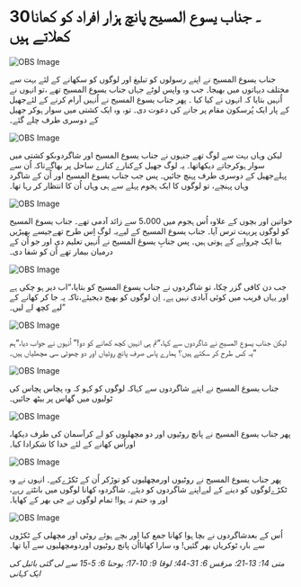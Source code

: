 # 30۔ جناب یسوع المسیح پانچ ہزار افراد کو کھانا کھلاتے ہیں

![OBS Image](https://cdn.door43.org/obs/jpg/360px/obs-en-30-01.jpg)

جناب یسوع المسیح نے اپنے رسولوں کو تبلیغ اور لوگوں کو سکھانے کے لئے بہت سے مختلف دیہاتوں میں بھیجا۔ جب وہ واپس لوٹے جہاں جناب یسوع المسیح تھے ،تو انہوں نے اُنہیں بتایا کہ انہوں نے کیا کیا ۔ پھر جناب یسوع المسیح نے اُنہیں آرام کرنے کے لئےجھیل کے پار ایک پُرسکون مقام پر جانے کی دعوت دی۔ تو، وہ ایک کشتی میں سوار ہوکر جھیل کے دوسری طرف چلے گئے۔

![OBS Image](https://cdn.door43.org/obs/jpg/360px/obs-en-30-02.jpg)

لیکن وہاں بہت سے لوگ تھے جنہوں نے جناب یسوع المسیح اور شاگردوںکو کشتی میں سوار ہوکرجاتے دیکھاتھا۔ یہ لوگ جھیل کےکنارے کنارے ساحل پر بھاگےتاکہ اُن سے پہلےجھیل کے دوسری طرف پہنچ جائیں۔ پس جب جناب یسوع المسیح اور اُن کے شاگرد وہاں پہنچے، تو لوگوں کا ایک ہجوم پہلے سے ہی وہاں اُن کا انتظار کر رہا تھا۔

![OBS Image](https://cdn.door43.org/obs/jpg/360px/obs-en-30-03.jpg)

خواتین اور بچوں کے علاوہ اُس ہجوم میں 5،000 سے زائد آدمی تھے۔ جناب یسوع المسیح کو لوگوں پربہت ترس آیا۔ جناب یسوع المسیح کے لیےیہ لوگ اِس طرح تھےجیسے بھیڑیں بنا ایک چرواہے کے ہوتی ہیں۔ پس جنابِ یسوغ المسیح نے اُنہیں تعلیم دی اور جو اُن کے درمیان بیمار تھے اُن کو شفا دی۔

![OBS Image](https://cdn.door43.org/obs/jpg/360px/obs-en-30-04.jpg)

جب دن کافی گزر چکا، تو شاگردوں نے جناب یسوع المسیح کو بتایا،“اب دیر ہو چکی ہے اور یہاں قریب میں کوئی آبادی نہیں ہے۔ اِن لوگوں کو بھیج دیجیئے،تاکہ یہ جا کر کھانے کے لیے کچھ لے لیں۔”

![OBS Image](https://cdn.door43.org/obs/jpg/360px/obs-en-30-05.jpg)

لیکن جناب یسوع المسیح نے شاگردوں سے کہا،“تم ہی انہیں کچھ کھانے کو دو!” اُنہوں نے جواب دیا،“ہم یہ کس طرح کر سکتے ہیں؟ ہمارے پاس صرف پانچ روٹیاں اور دو چھوٹی سی مچھلیاں ہیں۔”

![OBS Image](https://cdn.door43.org/obs/jpg/360px/obs-en-30-06.jpg)

جناب یسوع المسیح نے اپنے شاگردوں سے کہاکہ لوگوں کو کہو کہ وہ پچاس پچاس کی ٹولیوں میں گھاس پر بیٹھ جائیں۔

![OBS Image](https://cdn.door43.org/obs/jpg/360px/obs-en-30-07.jpg)

پھر جناب یسوع المسیح نے پانچ روٹیوں اور دو مچھلیوں کو لے کرآسمان کی طرف دیکھا، اوراُس کھانے کے لئے خدا کا شکرادا کیا۔

![OBS Image](https://cdn.door43.org/obs/jpg/360px/obs-en-30-08.jpg)

پھر جناب یسوع المسیح نے روٹیوں اورمچھلیوں کو توڑکر اُن کے ٹکڑےکیے۔ انہوں نے وہ ٹکڑےلوگوں کو دینے کے لیےاپنے شاگردوں کو دیئے۔ شاگردوہ کھانا لوگوں میں بانٹتے رہے، اور وہ ختم نہ ہوا! تمام لوگوں نے جی بھر کے کھایا۔

![OBS Image](https://cdn.door43.org/obs/jpg/360px/obs-en-30-09.jpg)

اُس کے بعدشاگردوں نے بچا ہوا کھانا جمع کیا اور بچے ہوئے روٹی اور مچھلی کے ٹکڑوں سے بارہ ٹوکریاں بھر گئیں! وہ سارا کھانااُن پانچ روٹیوں اوردومچھلیوں سے آیا تھا۔

_متی 14: 13-21؛ مرقس 6: 31-44؛ لوقا 9: 10-17؛ یوحنا 6: 5-15 سے لی گئی بائبل کی ایک کہانی_
